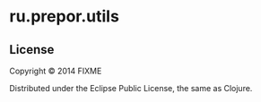 # ru.prepor.utils

## License

Copyright © 2014 FIXME

Distributed under the Eclipse Public License, the same as Clojure.
